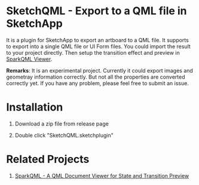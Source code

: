 SketchQML - Export to a QML file in SketchApp
===========================

It is a plugin for SketchApp to export an artboard to a QML file.
It supports to export into a single QML file or UI Form files.
You could import the result to your project directly.
Then setup the transition effect and preview in [SparkQML Viewer](https://github.com/benlau/sparkqml).

**Remarks**: It is an experimental project. Currently it could export images and geometray information correctly. But not all the properties are converted correctly yet. If you have any problem, please feel free to submit an issue.

Installation
============

1) Download a zip file from release page

2) Double click "SketchQML.sketchplugin"

Related Projects
=================

 1. [SparkQML - A QML Document Viewer for State and Transition Preview](https://github.com/benlau/sparkqml)




